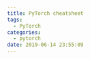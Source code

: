 ```yaml
---
title: PyTorch cheatsheet
tags:
  - PyTorch
categories:
  - pytorch
date: 2019-06-14 23:55:09
---
```



